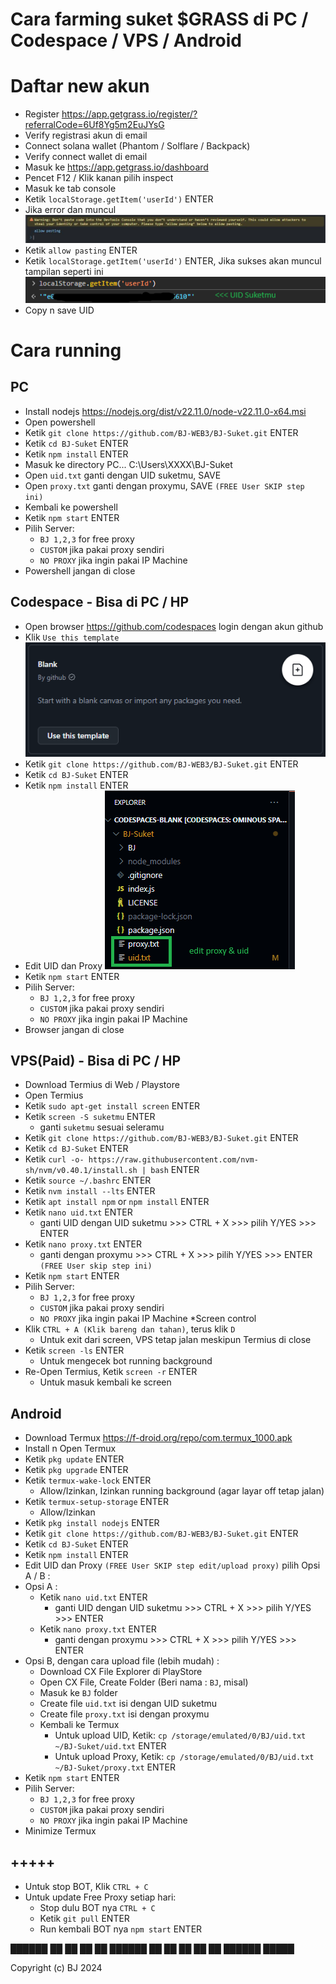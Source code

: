 # Cara farming suket $GRASS di PC / Codespace / VPS / Android

# Daftar new akun 
- Register https://app.getgrass.io/register/?referralCode=6Uf8Yg5m2EuJYsG
- Verify registrasi akun di email
- Connect solana wallet (Phantom / Solflare / Backpack)
- Verify connect wallet di email
- Masuk ke https://app.getgrass.io/dashboard
- Pencet F12 / Klik kanan pilih inspect
- Masuk ke tab console
- Ketik ```localStorage.getItem('userId')``` ENTER
- Jika error dan muncul
![0001](https://github.com/BJ-WEB3/BJ-Suket/blob/main/pasting.jpeg)
- Ketik ```allow pasting``` ENTER
- Ketik ```localStorage.getItem('userId')``` ENTER, Jika sukses akan muncul tampilan seperti ini
![0001](https://github.com/BJ-WEB3/BJ-Suket/blob/main/Screenshot%202024-11-09%20122416.png)
- Copy n save UID

# Cara running

## PC
- Install nodejs https://nodejs.org/dist/v22.11.0/node-v22.11.0-x64.msi
- Open powershell
- Ketik ```git clone https://github.com/BJ-WEB3/BJ-Suket.git``` ENTER
- Ketik ```cd BJ-Suket``` ENTER
- Ketik ```npm install``` ENTER
- Masuk ke directory PC... C:\Users\XXXX\BJ-Suket 
- Open `uid.txt` ganti dengan UID suketmu, SAVE
- Open `proxy.txt` ganti dengan proxymu, SAVE `(FREE User SKIP step ini)`
- Kembali ke powershell
- Ketik ```npm start``` ENTER
- Pilih Server:
    - `BJ 1,2,3` for free proxy
    - `CUSTOM` jika pakai proxy sendiri
    - `NO PROXY` jika ingin pakai IP Machine
- Powershell jangan di close


## Codespace - Bisa di PC / HP 
- Open browser https://github.com/codespaces login dengan akun github
- Klik `Use this template`
![0001](https://github.com/BJ-WEB3/BJ-Suket/blob/main/Screenshot%202024-11-09%20125754.png)
- Ketik ```git clone https://github.com/BJ-WEB3/BJ-Suket.git``` ENTER
- Ketik ```cd BJ-Suket``` ENTER
- Ketik ```npm install``` ENTER
- Edit UID dan Proxy
![0001](https://github.com/BJ-WEB3/BJ-Suket/blob/main/Screenshot%202024-11-09%20130229.png)
- Ketik ```npm start``` ENTER
- Pilih Server:
    - `BJ 1,2,3` for free proxy
    - `CUSTOM` jika pakai proxy sendiri
    - `NO PROXY` jika ingin pakai IP Machine
- Browser jangan di close


## VPS(Paid) - Bisa di PC / HP
- Download Termius di Web / Playstore
- Open Termius 
- Ketik ```sudo apt-get install screen``` ENTER
- Ketik ```screen -S suketmu``` ENTER
    - ganti `suketmu` sesuai seleramu 
- Ketik ```git clone https://github.com/BJ-WEB3/BJ-Suket.git``` ENTER 
- Ketik ```cd BJ-Suket``` ENTER
- Ketik ```curl -o- https://raw.githubusercontent.com/nvm-sh/nvm/v0.40.1/install.sh | bash``` ENTER
- Ketik ```source ~/.bashrc``` ENTER
- Ketik ```nvm install --lts``` ENTER
- Ketik ```apt install npm``` or ```npm install``` ENTER
- Ketik ```nano uid.txt``` ENTER
    - ganti UID dengan UID suketmu >>> CTRL + X >>> pilih Y/YES >>> ENTER
- Ketik ```nano proxy.txt``` ENTER
    - ganti dengan proxymu >>> CTRL + X >>> pilih Y/YES >>> ENTER `(FREE User skip step ini)`
- Ketik ```npm start``` ENTER
- Pilih Server:
    - `BJ 1,2,3` for free proxy
    - `CUSTOM` jika pakai proxy sendiri
    - `NO PROXY` jika ingin pakai IP Machine
*Screen control 
- Klik `CTRL + A (Klik bareng dan tahan)`, terus klik `D`
    - Untuk exit dari screen, VPS tetap jalan meskipun Termius di close
- Ketik ```screen -ls``` ENTER
    - Untuk mengecek bot running background
- Re-Open Termius, Ketik ```screen -r``` ENTER
    - Untuk masuk kembali ke screen


## Android 
- Download Termux https://f-droid.org/repo/com.termux_1000.apk
- Install n Open Termux
- Ketik ```pkg update``` ENTER
- Ketik ```pkg upgrade``` ENTER
- Ketik ```termux-wake-lock``` ENTER
  - Allow/Izinkan, Izinkan running background (agar layar off tetap jalan)
- Ketik ```termux-setup-storage``` ENTER
  - Allow/Izinkan
- Ketik ```pkg install nodejs``` ENTER
- Ketik ```git clone https://github.com/BJ-WEB3/BJ-Suket.git``` ENTER 
- Ketik ```cd BJ-Suket``` ENTER
- Ketik ```npm install``` ENTER
- Edit UID dan Proxy `(FREE User SKIP step edit/upload proxy)` pilih Opsi A / B :
- Opsi A :
  - Ketik ```nano uid.txt``` ENTER
      - ganti UID dengan UID suketmu >>> CTRL + X >>> pilih Y/YES >>> ENTER
  - Ketik ```nano proxy.txt``` ENTER
      - ganti dengan proxymu >>> CTRL + X >>> pilih Y/YES >>> ENTER 
- Opsi B, dengan cara upload file (lebih mudah) :
  - Download CX File Explorer di PlayStore
  - Open CX File, Create Folder (Beri nama : `BJ`, misal)
  - Masuk ke `BJ` folder
  - Create file `uid.txt` isi dengan UID suketmu
  - Create file `proxy.txt` isi dengan proxymu
  - Kembali ke Termux
      - Untuk upload UID, Ketik: ```cp /storage/emulated/0/BJ/uid.txt ~/BJ-Suket/uid.txt``` ENTER
      - Untuk upload Proxy, Ketik: ```cp /storage/emulated/0/BJ/uid.txt ~/BJ-Suket/proxy.txt``` ENTER
- Ketik ```npm start``` ENTER
- Pilih Server:
    - `BJ 1,2,3` for free proxy
    - `CUSTOM` jika pakai proxy sendiri
    - `NO PROXY` jika ingin pakai IP Machine
- Minimize Termux


## +++++
- Untuk stop BOT, Klik ```CTRL + C```
- Untuk update Free Proxy setiap hari:
  - Stop dulu BOT nya ```CTRL + C```
  - Ketik ```git pull``` ENTER
  - Run kembali BOT nya ```npm start``` ENTER
 



██████        ██ 
██   ██       ██ 
██████        ██ 
██   ██  ██   ██ 
██████    █████ 

Copyright (c) BJ 2024 
